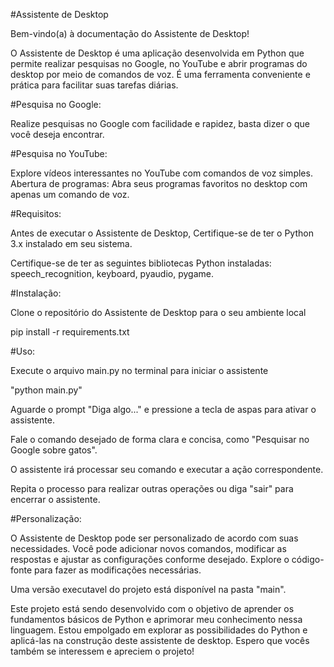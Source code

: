 #Assistente de Desktop

Bem-vindo(a) à documentação do Assistente de Desktop!

O Assistente de Desktop é uma aplicação desenvolvida em Python que permite realizar pesquisas no Google, no YouTube e abrir programas do desktop por meio de comandos de voz. É uma ferramenta conveniente e prática para facilitar suas tarefas diárias.

#Pesquisa no Google:

Realize pesquisas no Google com facilidade e rapidez, basta dizer o que você deseja encontrar.

#Pesquisa no YouTube:

Explore vídeos interessantes no YouTube com comandos de voz simples.
Abertura de programas: Abra seus programas favoritos no desktop com apenas um comando de voz.

#Requisitos:

Antes de executar o Assistente de Desktop, Certifique-se de ter o Python 3.x instalado em seu sistema.

Certifique-se de ter as seguintes bibliotecas Python instaladas: 
speech_recognition, 
keyboard,
pyaudio,
pygame.

#Instalação:

Clone o repositório do Assistente de Desktop para o seu ambiente local

pip install -r requirements.txt

#Uso:

Execute o arquivo main.py no terminal para iniciar o assistente

"python main.py"

Aguarde o prompt "Diga algo..." e pressione a tecla de aspas para ativar o assistente.

Fale o comando desejado de forma clara e concisa, como "Pesquisar no Google sobre gatos".

O assistente irá processar seu comando e executar a ação correspondente.

Repita o processo para realizar outras operações ou diga "sair" para encerrar o assistente.

#Personalização:

O Assistente de Desktop pode ser personalizado de acordo com suas necessidades. Você pode adicionar novos comandos, modificar as respostas e ajustar as configurações conforme desejado. Explore o código-fonte para fazer as modificações necessárias.

Uma versão executavel do projeto está disponível na pasta "main".

Este projeto está sendo desenvolvido com o objetivo de aprender os fundamentos básicos de Python e aprimorar meu conhecimento nessa linguagem. Estou empolgado em explorar as possibilidades do Python e aplicá-las na construção deste assistente de desktop. Espero que vocês também se interessem e apreciem o projeto!
